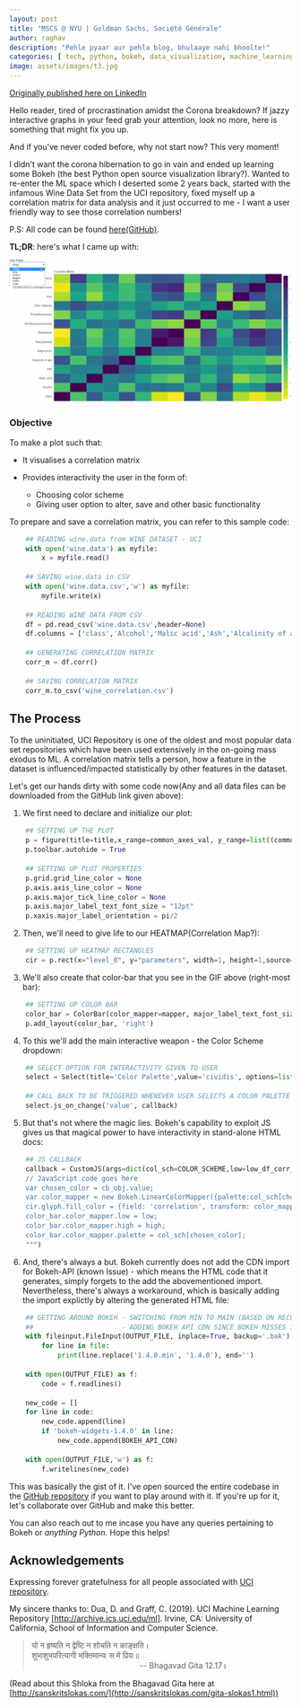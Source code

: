 ```yaml
---
layout: post
title: "MSCS @ NYU | Goldman Sachs, Société Générale"
author: raghav
description: "Pehle pyaar aur pehla blog, bhulaaye nahi bhoolte!"
categories: [ tech, python, bokeh, data_visualization, machine_learning ]
image: assets/images/t3.jpg
---
```


[Originally published here on LinkedIn](https://www.linkedin.com/pulse/visualizing-correlation-matrix-using-bokehpython-user-sikaria/)

Hello reader, tired of procrastination amidst the Corona breakdown? If jazzy interactive graphs in your feed grab your attention, look no more, here is something that might fix you up. 

And if you've never coded before, why not start now? This very moment!

I didn't want the corona hibernation to go in vain and ended up learning some Bokeh (the best Python open source visualization library?). Wanted to re-enter the ML space which I deserted some 2 years back, started with the infamous Wine Data Set from the UCI repository, fixed myself up a correlation matrix for data analysis and it just occurred to me - I want a user friendly way to see those correlation numbers!

P.S: All code can be found [here(GitHub)](https://github.com/raghavsikaria/Bokeh_CorrelationMatrix).

**TL;DR**: here's what I came up with:

![2020-03-27-visualizing-correlation-matrix-using-bokeh Correlation Matrix](../assets/post_imgs/2020-03-27-visualizing-correlation-matrix-using-bokeh/correlation_matrix_gif.gif)

### Objective
To make a plot such that:

+ It visualises a correlation matrix
+ Provides interactivity the user in the form of:

    + Choosing color scheme
    + Giving user option to alter, save and other basic functionality


To prepare and save a correlation matrix, you can refer to this sample code:
```python
    ## READING wine.data from WINE DATASET - UCI
    with open('wine.data') as myfile:
        x = myfile.read()

    ## SAVING wine.data in CSV
    with open('wine.data.csv','w') as myfile:
        myfile.write(x)

    ## READING WINE DATA FROM CSV
    df = pd.read_csv('wine.data.csv',header=None)
    df.columns = ['class','Alcohol','Malic acid','Ash','Alcalinity of ash','Magnesium','Total phenols','Flavanoids','Nonflavanoid phenols','Proanthocyanins','Color intensity','Hue','OD280/OD315 of diluted wines','Proline']

    ## GENERATING CORRELATION MATRIX
    corr_m = df.corr()

    ## SAVING CORRELATION MATRIX
    corr_m.to_csv('wine_correlation.csv')
```


## The Process
To the uninitiated, UCI Repository is one of the oldest and most popular data set repositories which have been used extensively in the on-going mass exodus to ML. A correlation matrix tells a person, how a feature in the dataset is influenced/impacted statistically by other features in the dataset.

Let's get our hands dirty with some code now(Any and all data files can be downloaded from the GitHub link given above):

1. We first need to declare and initialize our plot:
```python
    ## SETTING UP THE PLOT
    p = figure(title=title,x_range=common_axes_val, y_range=list((common_axes_val)),x_axis_location="below", plot_width=plot_width, plot_height=plot_height,tools=BOKEH_TOOLS, toolbar_location='above',tooltips=[('Parameters', '@level_0 - @parameters'), ('Correlation', '@correlation')])
    p.toolbar.autohide = True

    ## SETTING UP PLOT PROPERTIES
    p.grid.grid_line_color = None
    p.axis.axis_line_color = None
    p.axis.major_tick_line_color = None
    p.axis.major_label_text_font_size = "12pt"
    p.xaxis.major_label_orientation = pi/2
```

2. Then, we'll need to give life to our HEATMAP(Correlation Map?):
```python
    ## SETTING UP HEATMAP RECTANGLES
    cir = p.rect(x="level_0", y="parameters", width=1, height=1,source=source,fill_color={'field': 'correlation', 'transform': mapper},line_color=None)
```
3. We'll also create that color-bar that you see in the GIF above (right-most bar):
```python
    ## SETTING UP COLOR BAR
    color_bar = ColorBar(color_mapper=mapper, major_label_text_font_size="5pt",ticker=BasicTicker(desired_num_ticks=10),formatter=PrintfTickFormatter(format="%.1f"),label_standoff=6, border_line_color=None, location=(0, 0))
    p.add_layout(color_bar, 'right')
```

4. To this we'll add the main interactive weapon - the Color Scheme dropdown:
```python
    ## SELECT OPTION FOR INTERACTIVITY GIVEN TO USER
    select = Select(title='Color Palette',value='cividis', options=list(COLOR_SCHEME.keys()), width=200, height=50)

    ## CALL BACK TO BE TRIGGERED WHENEVER USER SELECTS A COLOR PALETTE
    select.js_on_change('value', callback)
```

5. But that's not where the magic lies. Bokeh's capability to exploit JS gives us that magical power to have interactivity in stand-alone HTML docs:
```python
    ## JS CALLBACK
    callback = CustomJS(args=dict(col_sch=COLOR_SCHEME,low=low_df_corr_min,high=high_df_corr_min,cir=cir,color_bar=color_bar), code="""
    // JavaScript code goes here
    var chosen_color = cb_obj.value;
    var color_mapper = new Bokeh.LinearColorMapper({palette:col_sch[chosen_color], low:low, high:high});
    cir.glyph.fill_color = {field: 'correlation', transform: color_mapper};
    color_bar.color_mapper.low = low;
    color_bar.color_mapper.high = high;
    color_bar.color_mapper.palette = col_sch[chosen_color];
    """)
```

6. And, there's always a but. Bokeh currently does not add the CDN import for Bokeh-API (known Issue) - which means the HTML code that it generates, simply forgets to the add the abovementioned import. Nevertheless, there's always a workaround, which is basically adding the import explictly by altering the generated HTML file:
```python
    ## GETTING AROUND BOKEH - SWITCHING FROM MIN TO MAIN (BASED ON RECOMMENDATIONS ON SIMLILAR QUESTIONS)
    ##                      - ADDING BOKEH API CDN SINCE BOKEH MISSES IT BYDEFAULT (KNOWN ISSUE)
    with fileinput.FileInput(OUTPUT_FILE, inplace=True, backup='.bak') as file:
        for line in file:
            print(line.replace('1.4.0.min', '1.4.0'), end='')

    with open(OUTPUT_FILE) as f:
        code = f.readlines() 

    new_code = []
    for line in code:
        new_code.append(line)
        if 'bokeh-widgets-1.4.0' in line:
            new_code.append(BOKEH_API_CDN)

    with open(OUTPUT_FILE,'w') as f:
        f.writelines(new_code)
```

This was basically the gist of it. I've open sourced the entire codebase in the [GitHub repository](https://github.com/raghavsikaria/Bokeh_CorrelationMatrix) if you want to play around with it. If you're up for it, let's collaborate over GitHub and make this better.

You can also reach out to me incase you have any queries pertaining to Bokeh or _anything Python_. Hope this helps!

## Acknowledgements
Expressing forever gratefulness for all people associated with [UCI repository](https://archive.ics.uci.edu/ml/index.php).

My sincere thanks to:
Dua, D. and Graff, C. (2019). UCI Machine Learning Repository [http://archive.ics.uci.edu/ml]. Irvine, CA: University of California, School of Information and Computer Science.



> यो न हृष्यति न द्वेष्टि न शोचति न काङ्‍क्षति।    
> शुभाशुभपरित्यागी भक्तिमान्यः स मे प्रियः॥    
> &nbsp;&nbsp;&nbsp;&nbsp;&nbsp;&nbsp;&nbsp;&nbsp;&nbsp;&nbsp;&nbsp;&nbsp;&nbsp;&nbsp;&nbsp;&nbsp;&nbsp;&nbsp;&nbsp;&nbsp;&nbsp;&nbsp;&nbsp;&nbsp;&nbsp;&nbsp;&nbsp;&nbsp;&nbsp;&nbsp;&nbsp;&nbsp;&nbsp;&nbsp;&nbsp;&nbsp;&nbsp;&nbsp;&nbsp;&nbsp;&nbsp;&nbsp;&nbsp;&nbsp;&nbsp;&nbsp;&nbsp;&nbsp;&nbsp;-- Bhagavad Gita 12.17॥

(Read about this Shloka from the Bhagavad Gita here at [http://sanskritslokas.com/](http://sanskritslokas.com/gita-slokas1.html))